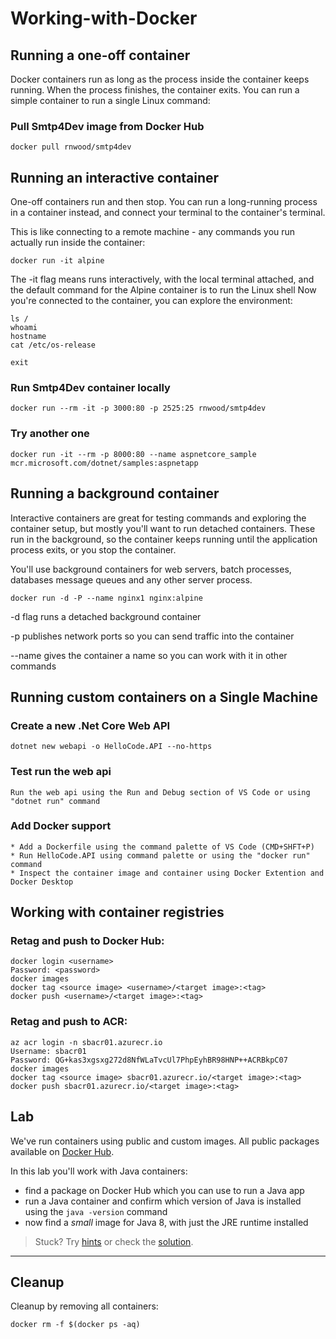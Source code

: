 # Working-with-Docker

## Running a one-off container

Docker containers run as long as the process inside the container keeps running. When the process finishes, the container exits.
You can run a simple container to run a single Linux command:

### Pull Smtp4Dev image from Docker Hub
```
docker pull rnwood/smtp4dev
```
## Running an interactive container

One-off containers run and then stop. You can run a long-running process in a container instead, and connect your terminal to the container's terminal.

This is like connecting to a remote machine - any commands you run actually run inside the container:
```
docker run -it alpine
```
The -it flag means runs interactively, with the local terminal attached, and the default command for the Alpine container is to run the Linux shell
Now you're connected to the container, you can explore the environment:
```
ls /
whoami
hostname
cat /etc/os-release

exit
```

### Run Smtp4Dev container locally
```
docker run --rm -it -p 3000:80 -p 2525:25 rnwood/smtp4dev
```
### Try another one
```
docker run -it --rm -p 8000:80 --name aspnetcore_sample mcr.microsoft.com/dotnet/samples:aspnetapp
```

## Running a background container

Interactive containers are great for testing commands and exploring the container setup, but mostly you'll want to run detached containers.
These run in the background, so the container keeps running until the application process exits, or you stop the container.

You'll use background containers for web servers, batch processes, databases message queues and any other server process.
```
docker run -d -P --name nginx1 nginx:alpine
```
-d flag runs a detached background container

-p publishes network ports so you can send traffic into the container

--name gives the container a name so you can work with it in other commands

## Running custom containers on a Single Machine

### Create a new .Net Core Web API
```
dotnet new webapi -o HelloCode.API --no-https
```

### Test run the web api
```
Run the web api using the Run and Debug section of VS Code or using "dotnet run" command
```

### Add Docker support
```
* Add a Dockerfile using the command palette of VS Code (CMD+SHFT+P)
* Run HelloCode.API using command palette or using the "docker run" command
* Inspect the container image and container using Docker Extention and Docker Desktop
```

## Working with container registries

### Retag and push to Docker Hub:
```
docker login <username>
Password: <password>
docker images
docker tag <source image> <username>/<target image>:<tag>
docker push <username>/<target image>:<tag>
```

### Retag and push to ACR:
```
az acr login -n sbacr01.azurecr.io
Username: sbacr01
Password: QG+kas3xgsxg272d8NfWLaTvcUl7PhpEyhBR98HNP++ACRBkpC07
docker images
docker tag <source image> sbacr01.azurecr.io/<target image>:<tag>
docker push sbacr01.azurecr.io/<target image>:<tag>
```

## Lab

We've run containers using public and custom images. All public packages available on [Docker Hub](https://hub.docker.com).

In this lab you'll work with Java containers:

- find a package on Docker Hub which you can use to run a Java app
- run a Java container and confirm which version of Java is installed using the `java -version` command
- now find a *small* image for Java 8, with just the JRE runtime installed

> Stuck? Try [hints](hints.md) or check the [solution](solution.md).

___
## Cleanup

Cleanup by removing all containers:

```
docker rm -f $(docker ps -aq)
```
